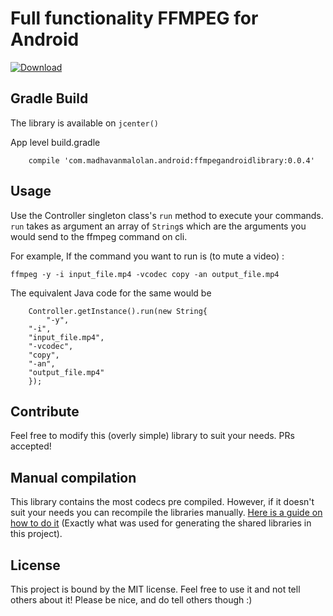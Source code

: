 # Full functionality FFMPEG for Android
 [ ![Download](https://api.bintray.com/packages/madhavanmalolan/android/ffmpegandroidlibrary/images/download.svg) ](https://bintray.com/madhavanmalolan/android/ffmpegandroidlibrary/_latestVersion) 

## Gradle Build

The library is available on `jcenter()`

App level build.gradle

```
    compile 'com.madhavanmalolan.android:ffmpegandroidlibrary:0.0.4'

```
## Usage

Use the Controller singleton class's `run` method to execute your commands.
`run` takes as argument an array of `String`s which are the arguments you would send to the ffmpeg command on cli.

For example,
If the command you want to run is (to mute a video) :
```
ffmpeg -y -i input_file.mp4 -vcodec copy -an output_file.mp4
```

The equivalent Java code for the same would be


```
    Controller.getInstance().run(new String{
        "-y",
	"-i",
	"input_file.mp4",
	"-vcodec",
	"copy",
	"-an",
	"output_file.mp4"
    });
```

## Contribute
Feel free to modify this (overly simple) library to suit your needs. PRs accepted!

## Manual compilation
This library contains the most codecs pre compiled. However, if it doesn't suit your needs you can recompile the libraries manually. [Here is a guide on how to do it](https://medium.com/madhavanmalolan/ffmpeg-for-android-b307f2613c82 "Madhavan Malolan Blog") (Exactly what was used for generating the shared libraries in this project). 


## License
This project is bound by the MIT license. Feel free to use it and not tell others about it! Please be nice, and do tell others though :)
